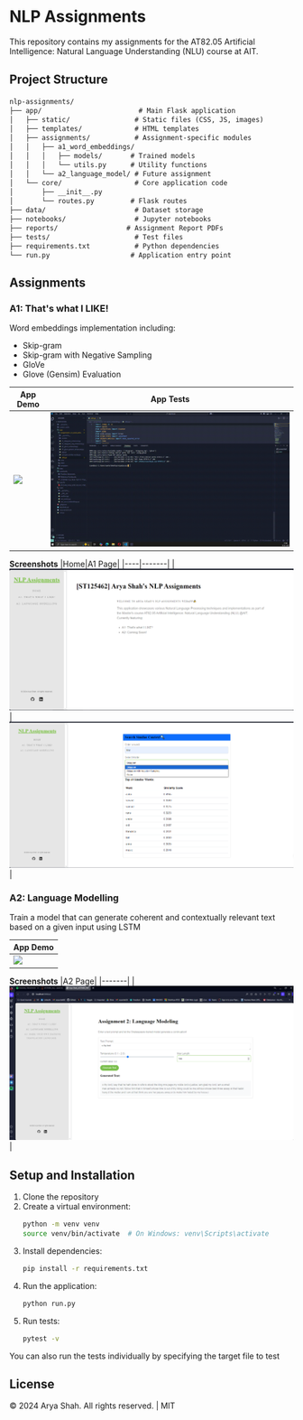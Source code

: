 # NLP Assignments

This repository contains my assignments for the AT82.05 Artificial Intelligence: Natural Language Understanding (NLU) course at AIT.

## Project Structure

```
nlp-assignments/
├── app/                        # Main Flask application
│   ├── static/                # Static files (CSS, JS, images)
│   ├── templates/             # HTML templates
│   ├── assignments/           # Assignment-specific modules
│   │   ├── a1_word_embeddings/
│   │   │   ├── models/       # Trained models
│   │   │   └── utils.py      # Utility functions
│   │   └── a2_language_model/ # Future assignment
│   └── core/                  # Core application code
│       ├── __init__.py
│       └── routes.py         # Flask routes
├── data/                      # Dataset storage
├── notebooks/                 # Jupyter notebooks
├── reports/                 # Assignment Report PDFs
├── tests/                     # Test files
├── requirements.txt           # Python dependencies
└── run.py                    # Application entry point
```

## Assignments

### A1: That's what I LIKE!
Word embeddings implementation including:
- Skip-gram
- Skip-gram with Negative Sampling
- GloVe
- Glove (Gensim) Evaluation

| App Demo | App Tests |
|----------|-----------|
| <img src="https://github.com/aryashah2k/NLP-NLU/blob/main/assets/A1_Demo.gif"> | <img src="https://github.com/aryashah2k/NLP-NLU/blob/main/assets/A1_Tests.gif"> |

**Screenshots**
|Home|A1 Page|
|----|-------|
|![Home](https://github.com/aryashah2k/NLP-NLU/blob/main/assets/home.PNG)|![A1](https://github.com/aryashah2k/NLP-NLU/blob/main/assets/a1.PNG)|

### A2: Language Modelling
Train a model that can generate coherent and contextually relevant text based on a given input using LSTM

| App Demo | 
|----------|
| <img src="https://github.com/aryashah2k/NLP-NLU/blob/main/assets/A2_Demo.gif"> |

**Screenshots**
|A2 Page|
|-------|
|![A2](https://github.com/aryashah2k/NLP-NLU/blob/main/assets/a2.PNG)|

## Setup and Installation

1. Clone the repository
2. Create a virtual environment:
   ```bash
   python -m venv venv
   source venv/bin/activate  # On Windows: venv\Scripts\activate
   ```
3. Install dependencies:
   ```bash
   pip install -r requirements.txt
   ```
4. Run the application:
   ```bash
   python run.py
   ```
5. Run tests:
   ```bash
   pytest -v
   ```
You can also run the tests individually by specifying the target file to test

## License
© 2024 Arya Shah. All rights reserved. | MIT
